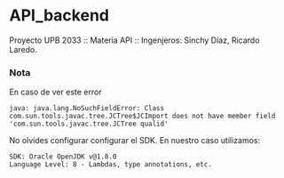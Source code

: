 # API_backend
Proyecto UPB 2033 :: Materia API :: Ingenjeros: Sinchy Díaz, Ricardo Laredo.
### Nota
En caso de ver este error
```
java: java.lang.NoSuchFieldError: Class com.sun.tools.javac.tree.JCTree$JCImport does not have member field 'com.sun.tools.javac.tree.JCTree qualid'
```
No olvides configurar configurar el SDK. En nuestro caso utilizamos:
```text
SDK: Oracle OpenJDK v@1.8.0
Language Level: 8 - Lambdas, type annotations, etc.
```
